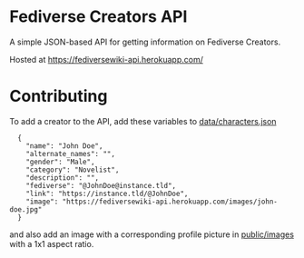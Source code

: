 # Fediverse Creators API

A simple JSON-based API for getting information on Fediverse Creators. 

Hosted at https://fediversewiki-api.herokuapp.com/


# Contributing
To add a creator to the API, add these variables to [data/characters.json](https://github.com/fediversewiki/fediversewiki-api/blob/master/data/characters.json)

```
  {
    "name": "John Doe",
    "alternate_names": "",
    "gender": "Male",
    "category": "Novelist",
    "description": "",
    "fediverse": "@JohnDoe@instance.tld",
    "link": "https://instance.tld/@JohnDoe",
    "image": "https://fediversewiki-api.herokuapp.com/images/john-doe.jpg"
  }
```
  and also add an image with a corresponding profile picture in [public/images](https://github.com/fediversewiki/fediversewiki-api/tree/master/public/images) with a 1x1 aspect ratio.
